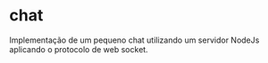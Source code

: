 # chat
Implementação de um pequeno chat utilizando um servidor NodeJs aplicando o protocolo de web socket.
